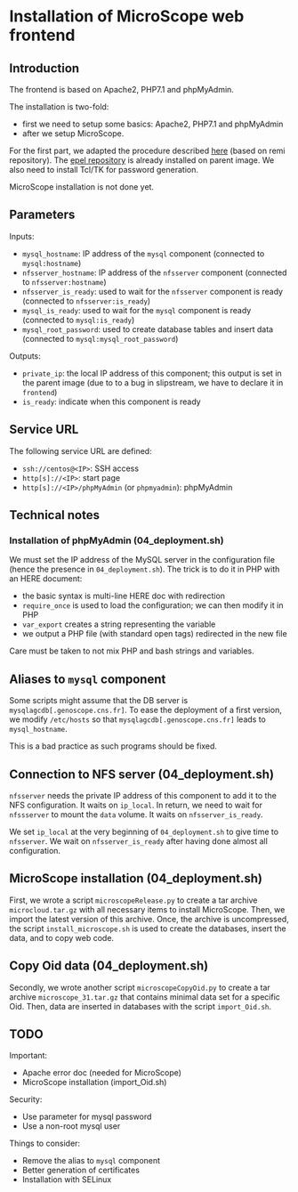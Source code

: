 # Installation of MicroScope web frontend

## Introduction

The frontend is based on Apache2, PHP7.1 and phpMyAdmin.

The installation is two-fold:
* first we need to setup some basics: Apache2, PHP7.1 and phpMyAdmin
* after we setup MicroScope.

For the first part, we adapted the procedure described [here](https://www.howtoforge.com/tutorial/centos-lamp-server-apache-mysql-php/) (based on remi repository).
The [epel repository](https://fedoraproject.org/wiki/EPEL) is already installed on parent image.
We also need to install Tcl/TK for password generation.

MicroScope installation is not done yet.

## Parameters

Inputs:
  - `mysql_hostname`: IP address of the `mysql` component (connected to `mysql:hostname`)
  - `nfsserver_hostname`: IP address of the `nfsserver` component (connected to `nfsserver:hostname`)
  - `nfsserver_is_ready`: used to wait for the `nfsserver` component is ready (connected to `nfsserver:is_ready`)
  - `mysql_is_ready`: used to wait for the `mysql` component is ready (connected to `mysql:is_ready`)
  - `mysql_root_password`: used to create database tables and insert data (connected to `mysql:mysql_root_password`)
  
Outputs:
  - `private_ip`: the local IP address of this component; this output is set in the parent image
    (due to to a bug in slipstream, we have to declare it in `frontend`)
  - `is_ready`: indicate when this component is ready

## Service URL

The following service URL are defined:

  - `ssh://centos@<IP>`: SSH access
  - `http[s]://<IP>`: start page
  - `http[s]://<IP>/phpMyAdmin` (or `phpmyadmin`): phpMyAdmin

## Technical notes

### Installation of phpMyAdmin (04_deployment.sh)

We must set the IP address of the MySQL server in the configuration file (hence the presence in `04_deployment.sh`).
The trick is to do it in PHP with an HERE document:
* the basic syntax is multi-line HERE doc with redirection
* `require_once` is used to load the configuration; we can then modify it in PHP
* `var_export` creates a string representing the variable
* we output a PHP file (with standard open tags) redirected in the new file

Care must be taken to not mix PHP and bash strings and variables.

## Aliases to `mysql` component

Some scripts might assume that the DB server is `mysqlagcdb[.genoscope.cns.fr]`.
To ease the deployment of a first version, we modify `/etc/hosts` so that `mysqlagcdb[.genoscope.cns.fr]` leads to `mysql_hostname`.

This is a bad practice as such programs should be fixed.

## Connection to NFS server (04_deployment.sh)

`nfsserver` needs the private IP address of this component to add it to the NFS configuration.
It waits on `ip_local`.
In return, we need to wait for `nfssserver` to mount the `data` volume.
It waits on `nfsserver_is_ready`.

We set `ip_local` at the very beginning of `04_deployment.sh` to give time to `nfsserver`.
We wait on `nfsserver_is_ready` after having done almost all configuration.

## MicroScope installation (04_deployment.sh)

First, we wrote a script `microscopeRelease.py` to create a tar archive `microcloud.tar.gz` with all necessary items to install MicroScope. Then, we import the latest version of this archive. Once, the archive is uncompressed, the script `install_microscope.sh` is used to create the databases, insert the data, and to copy web code.

## Copy Oid data (04_deployment.sh)

Secondly, we wrote another script `microscopeCopyOid.py` to create a tar archive `microscope_31.tar.gz` that contains minimal data set for a specific Oid. Then, data are inserted in databases with the script `import_Oid.sh`. 

## TODO

Important:
* Apache error doc (needed for MicroScope)
* MicroScope installation (import_Oid.sh)

Security:
* Use parameter for mysql password
* Use a non-root mysql user

Things to consider:
* Remove the alias to `mysql` component
* Better generation of certificates
* Installation with SELinux
